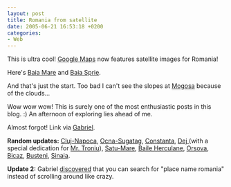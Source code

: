 ```yaml
---
layout: post
title: Romania from satellite
date: 2005-06-21 16:53:18 +0200
categories:
- Web
---
```

This is ultra cool! <a href="http://maps.google.com">Google Maps</a> now features satellite images for Romania!

Here's <a href="http://maps.google.com/maps?ll=47.660065,23.588333&amp;spn=0.251312,0.341263&amp;t=k&amp;hl=en">Baia Mare</a> and <a href="http://maps.google.com/maps?ll=47.660408,23.698540&amp;spn=0.251312,0.341263&amp;t=k&amp;hl=en">Baia Sprie</a>.

And that's just the start. Too bad I can't see the slopes at <a href="http://maps.google.com/maps?ll=47.672253,23.801365&amp;spn=0.125656,0.170631&amp;t=k&amp;hl=en">Mogosa</a> because of the clouds...

Wow wow wow! This is surely one of the most enthusiastic posts in this blog. :) An afternoon of exploring lies ahead of me.

Almost forgot! Link via <a href="http://www.timbru.com/jurnal/2005/Jun/romania_din_satelit_la_google_maps">Gabriel</a>.

<b>Random updates:</b> <a href="http://maps.google.com/maps?ll=46.768112,23.608246&amp;spn=0.251312,0.341263&amp;t=k&amp;hl=en">Cluj-Napoca</a>, <a href="http://maps.google.com/maps?ll=47.780000,23.930000&amp;spn=0.099907,0.148659&amp;t=k&amp;hl=en">Ocna-Sugatag</a>, <a href="http://maps.google.com/maps?ll=44.169159,28.633804&amp;spn=0.251312,0.341263&amp;t=k&amp;hl=en">Constanta</a>,  <a href="http://maps.google.com/maps?ll=47.13,23.90&amp;spn=0.251312,0.341263&amp;t=k&amp;hl=en">Dej </a> (with a special dedication for <a href="http://www.troniu.dk">Mr. Troniu</a>), <a href="http://maps.google.com/maps?ll=47.788811,22.880402&amp;spn=0.251312,0.341263&amp;t=k&amp;hl=en">Satu-Mare</a>, <a href="http://maps.google.com/maps?ll=44.883957,22.418633&amp;spn=0.251312,0.341263&amp;t=k&amp;hl=en">Baile Herculane</a>, <a href="http://maps.google.com/maps?ll=44.717274,22.409878&amp;spn=0.125656,0.170631&amp;t=k&amp;hl=en">Orsova</a>, <a href="http://maps.google.com/maps?q=bicaz+romania&amp;ll=47.016335,26.042404&amp;spn=0.258865,0.341263&amp;t=k&amp;hl=en">Bicaz</a>, <a href="http://maps.google.com/maps?q=cavnic+romania&amp;t=k&amp;hl=en">Busteni</a>, <a href="http://maps.google.com/maps?q=cavnic+romania&amp;t=k&amp;hl=en">Sinaia</a>.

<b>Update 2:</b> Gabriel <a href="http://www.timbru.com/jurnal/2005/Jun/romania_la_google_maps_ii">discovered</a> that you can search for "place name romania" instead of scrolling around like crazy.
